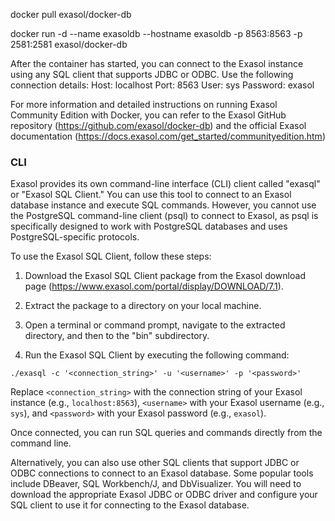 docker pull exasol/docker-db

docker run -d --name exasoldb --hostname exasoldb -p 8563:8563 -p 2581:2581 exasol/docker-db

After the container has started,
you can connect to the Exasol instance using any SQL client that supports JDBC or ODBC.
Use the following connection details:
Host: localhost
Port: 8563
User: sys
Password: exasol

For more information and detailed instructions on running Exasol Community Edition with Docker,
you can refer to the Exasol GitHub repository (https://github.com/exasol/docker-db)
and the official Exasol documentation
(https://docs.exasol.com/get_started/communityedition.htm)

### CLI

Exasol provides its own command-line interface (CLI) client called "exasql" or "Exasol SQL Client." You can use this tool to connect to an Exasol database instance and execute SQL commands. However, you cannot use the PostgreSQL command-line client (psql) to connect to Exasol, as psql is specifically designed to work with PostgreSQL databases and uses PostgreSQL-specific protocols.

To use the Exasol SQL Client, follow these steps:

1. Download the Exasol SQL Client package from the Exasol download page (https://www.exasol.com/portal/display/DOWNLOAD/7.1).

2. Extract the package to a directory on your local machine.

3. Open a terminal or command prompt, navigate to the extracted directory, and then to the "bin" subdirectory.

4. Run the Exasol SQL Client by executing the following command:

```
./exasql -c '<connection_string>' -u '<username>' -p '<password>'
```

Replace `<connection_string>` with the connection string of your Exasol instance (e.g., `localhost:8563`), `<username>` with your Exasol username (e.g., `sys`), and `<password>` with your Exasol password (e.g., `exasol`).

Once connected, you can run SQL queries and commands directly from the command line.

Alternatively, you can also use other SQL clients that support JDBC or ODBC connections to connect to an Exasol database. Some popular tools include DBeaver, SQL Workbench/J, and DbVisualizer. You will need to download the appropriate Exasol JDBC or ODBC driver and configure your SQL client to use it for connecting to the Exasol database.
